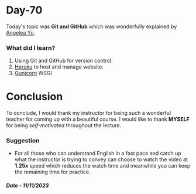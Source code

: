 # Day-70

 Today's topic was **Git and GitHub** which was wonderfully explained by  [Angelea Yu](https://www.udemy.com/user/4b4368a3-b5c8-4529-aa65-2056ec31f37e/). 

### What did I learn?

1. Using Git and GitHub for version control.
2. [Heroku](https://www.heroku.com/) to host and manage website.
3. [Gunicorn](https://gunicorn.org/) WSGI 

# Conclusion

To conclude, I would thank my instructor for being such a wonderful teacher for coming up with a beautiful course. I would like to thank **MYSELF** for being _self-motivated_ throughout the lecture. 

### Suggestion

- For all those who can understand English in a fast pace and catch up what the instructor is trying to convey can choose to watch the video at **1.25x** speed which reduces the watch time and meanwhile you can keep the remaining time for practice.

##### Date - 11/11/2023
